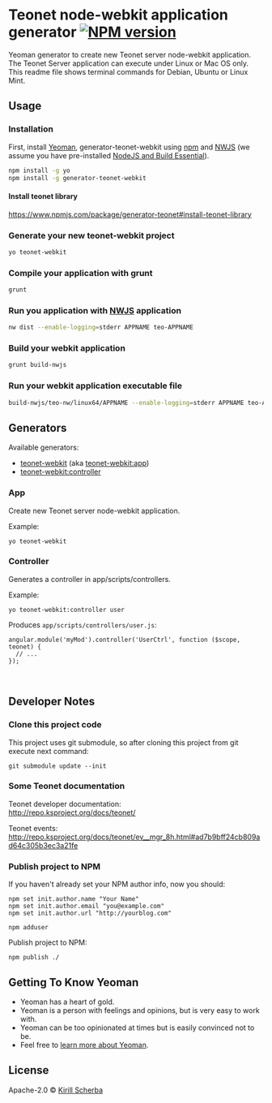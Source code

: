 # Teonet node-webkit application generator [![NPM version][npm-image]][npm-url] 

Yeoman generator to create new Teonet server node-webkit application. The 
Teonet Server application can execute under Linux or Mac OS only. This readme 
file shows terminal commands for Debian, Ubuntu or Linux Mint.

## Usage

### Installation

First, install [Yeoman](http://yeoman.io), generator-teonet-webkit using [npm](https://www.npmjs.com/) 
and [NWJS](http://nwjs.io/) 
(we assume you have pre-installed [NodeJS and Build Essential](https://www.npmjs.com/package/generator-teonet-node#dependences)).

```bash
npm install -g yo
npm install -g generator-teonet-webkit
```

#### Install teonet library

https://www.npmjs.com/package/generator-teonet#install-teonet-library


### Generate your new teonet-webkit project

```bash
yo teonet-webkit
```

### Compile your application with grunt

```bash
grunt
```

### Run you application with [NWJS](http://nwjs.io/) application

```bash
nw dist --enable-logging=stderr APPNAME teo-APPNAME
```

### Build your webkit application

```bash
grunt build-nwjs
```

### Run your webkit application executable file

```bash
build-nwjs/teo-nw/linux64/APPNAME --enable-logging=stderr APPNAME teo-APPNAME
```

## Generators

Available generators:

 * [teonet-webkit](#app) (aka [teonet-webkit:app](#app))
 * [teonet-webkit:controller](#controller)

### App

Create new Teonet server node-webkit application.

Example:

    yo teonet-webkit

### Controller

Generates a controller in app/scripts/controllers.

Example:

    yo teonet-webkit:controller user

Produces `app/scripts/controllers/user.js`:

    angular.module('myMod').controller('UserCtrl', function ($scope, teonet) {
      // ...
    });

<br>

## Developer Notes

### Clone this project code

This project uses git submodule, so after cloning this project from git 
execute next command:

    git submodule update --init

### Some Teonet documentation
  
Teonet developer documentation:  
http://repo.ksproject.org/docs/teonet/
  
Teonet events:  
http://repo.ksproject.org/docs/teonet/ev__mgr_8h.html#ad7b9bff24cb809ad64c305b3ec3a21fe


### Publish project to NPM

If you haven't already set your NPM author info, now you should:

    npm set init.author.name "Your Name"
    npm set init.author.email "you@example.com"
    npm set init.author.url "http://yourblog.com"
    
    npm adduser

Publish project to NPM:

    npm publish ./


## Getting To Know Yeoman

 * Yeoman has a heart of gold.
 * Yeoman is a person with feelings and opinions, but is very easy to work with.
 * Yeoman can be too opinionated at times but is easily convinced not to be.
 * Feel free to [learn more about Yeoman](http://yeoman.io/).

## License

Apache-2.0 © [Kirill Scherba](https://gitlab.ksproject.org)


[npm-image]: https://badge.fury.io/js/generator-teonet-webkit.svg
[npm-url]: https://npmjs.org/package/generator-teonet-webkit
[travis-image]: https://travis-ci.org//generator-teonet-webkit.svg?branch=master
[travis-url]: https://travis-ci.org//generator-teonet-webkit
[daviddm-image]: https://david-dm.org//generator-teonet-webkit.svg?theme=shields.io
[daviddm-url]: https://david-dm.org//generator-teonet-webkit
[coveralls-image]: https://coveralls.io/repos//generator-teonet-webkit/badge.svg
[coveralls-url]: https://coveralls.io/r//generator-teonet-webkit
